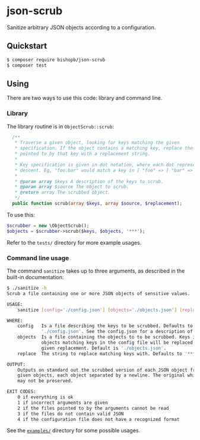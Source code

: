 # json-scrub
Sanitize arbitrary JSON objects according to a configuration.

## Quickstart

```sh
$ composer require bishopb/json-scrub
$ composer test
```

## Using

There are two ways to use this code: library and command line.

### Library

The library routine is in `ObjectScrub::scrub`:

```php
  /**
   * Traverse a given object, looking for keys matching the given
   * specification. If the object contains a matching key, replace the value
   * pointed to by that key with a replacement string.
   *
   * Key specification is given in dot notation, where each dot represents
   * descent. Eg, "foo.bar" would match a key in [ "foo" => [ "bar" => "baz" ] ]
   *
   * @param array $keys A description of the keys to scrub.
   * @param array $source The object to scrub.
   * @return array The scrubbed object.
   */
  public function scrub(array $keys, array $source, $replacement);
```

To use this:

```php
$scrubber = new \ObjectScrub();
$objects = $scrubber->scrub($keys, $objects, '***');
```

Refer to the `tests/` directory for more example usages.

### Command line usage

The command `sanitize` takes up to three arguments, as described in the built-in
documentation:

```sh
$ ./sanitize -h
Scrub a file containing one or more JSON objects of sensitive values.

USAGE:
    sanitize [config='./config.json'] [objects='./objects.json'] [replace='***']

WHERE:
    config   Is a file describing the keys to be scrubbed. Defaults to
             './config.json'. See the config.json for a description of the file.
    objects  Is a file containing the objects to to be scrubbed. Keys in those
             objects matching keys in the config file will be replaced with the
             given replacement. Default is './objects.json'.
    replace  The string to replace matching keys with. Defaults to '***'.

OUTPUT:
    Outputs on standard out the scrubbed version of each JSON object from the
    given objects, each object separated by a newline. The original white space
    may not be preserved.

EXIT CODES:
    0 if everything is ok
    1 if incorrect arguments are given
    2 if the files pointed to by the arguments cannot be read
    3 if the files do not contain valid JSON
    4 if the configuration file does not have a recognized format
```

See the [`examples/`][ex] directory for some possible usages.

[ex]:./examples/
